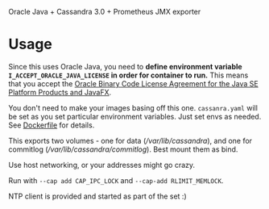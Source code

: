 Oracle Java + Cassandra 3.0 + Prometheus JMX exporter

# Usage

Since this uses Oracle Java, you need to **define environment variable `I_ACCEPT_ORACLE_JAVA_LICENSE` in order for container to run.**
This means that you accept the [Oracle Binary Code License Agreement for the Java SE Platform Products and JavaFX](http://www.oracle.com/technetwork/java/javase/terms/license/index.html).


You don't need to make your images basing off this one.
`cassanra.yaml` will be set as you set particular environment variables.
Just set envs as needed. See [Dockerfile](/Dockerfile) for details.

This exports two volumes - 
one for data (_/var/lib/cassandra_),
and one for commitlog (_/var/lib/cassandra/commitlog_). 
Best mount them as bind.

Use host networking, or your addresses might go crazy.

Run with `--cap add CAP_IPC_LOCK` and `--cap-add RLIMIT_MEMLOCK`.

NTP client is provided and started as part of the set :)